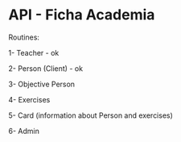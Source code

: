 # API - Ficha Academia

Routines: 

1- Teacher - ok

2- Person (Client) - ok

3- Objective Person 

4- Exercises 

5- Card (information about Person and exercises) 

6- Admin 
